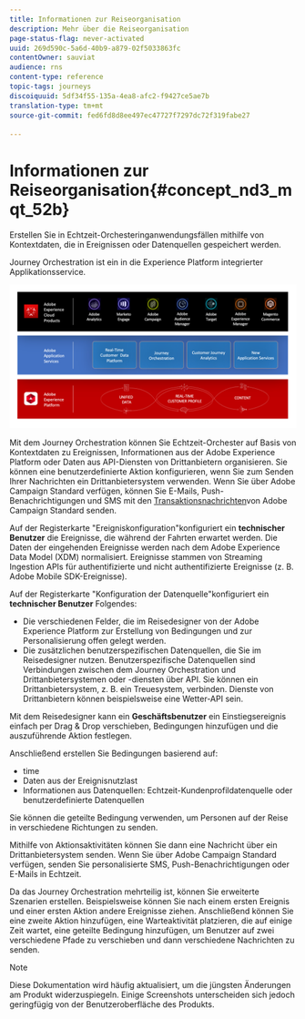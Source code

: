 ```yaml
---
title: Informationen zur Reiseorganisation
description: Mehr über die Reiseorganisation
page-status-flag: never-activated
uuid: 269d590c-5a6d-40b9-a879-02f5033863fc
contentOwner: sauviat
audience: rns
content-type: reference
topic-tags: journeys
discoiquuid: 5df34f55-135a-4ea8-afc2-f9427ce5ae7b
translation-type: tm+mt
source-git-commit: fed6fd8d8ee497ec47727f7297dc72f319fabe27

---
```



# Informationen zur Reiseorganisation{#concept_nd3_mqt_52b}

Erstellen Sie in Echtzeit-Orchesteringanwendungsfällen mithilfe von Kontextdaten, die in Ereignissen oder Datenquellen gespeichert werden.

Journey Orchestration ist ein in die Experience Platform integrierter Applikationsservice.

![](../assets/journeydiagram.png)

Mit dem Journey Orchestration können Sie Echtzeit-Orchester auf Basis von Kontextdaten zu Ereignissen, Informationen aus der Adobe Experience Platform oder Daten aus API-Diensten von Drittanbietern organisieren. Sie können eine benutzerdefinierte Aktion konfigurieren, wenn Sie zum Senden Ihrer Nachrichten ein Drittanbietersystem verwenden. Wenn Sie über Adobe Campaign Standard verfügen, können Sie E-Mails, Push-Benachrichtigungen und SMS mit den [Transaktionsnachrichten](https://docs.adobe.com/content/help/en/campaign-standard/using/communication-channels/transactional-messaging/about-transactional-messaging.html)von Adobe Campaign Standard senden.

Auf der Registerkarte &quot;Ereigniskonfiguration&quot;konfiguriert ein **technischer Benutzer** die Ereignisse, die während der Fahrten erwartet werden. Die Daten der eingehenden Ereignisse werden nach dem Adobe Experience Data Model (XDM) normalisiert. Ereignisse stammen von Streaming Ingestion APIs für authentifizierte und nicht authentifizierte Ereignisse (z. B. Adobe Mobile SDK-Ereignisse).

Auf der Registerkarte &quot;Konfiguration der Datenquelle&quot;konfiguriert ein **technischer Benutzer** Folgendes:

* Die verschiedenen Felder, die im Reisedesigner von der Adobe Experience Platform zur Erstellung von Bedingungen und zur Personalisierung offen gelegt werden.
* Die zusätzlichen benutzerspezifischen Datenquellen, die Sie im Reisedesigner nutzen. Benutzerspezifische Datenquellen sind Verbindungen zwischen dem Journey Orchestration und Drittanbietersystemen oder -diensten über API. Sie können ein Drittanbietersystem, z. B. ein Treuesystem, verbinden. Dienste von Drittanbietern können beispielsweise eine Wetter-API sein.

Mit dem Reisedesigner kann ein **Geschäftsbenutzer** ein Einstiegsereignis einfach per Drag &amp; Drop verschieben, Bedingungen hinzufügen und die auszuführende Aktion festlegen.

Anschließend erstellen Sie Bedingungen basierend auf:

* time
* Daten aus der Ereignisnutzlast
* Informationen aus Datenquellen: Echtzeit-Kundenprofildatenquelle oder benutzerdefinierte Datenquellen

Sie können die geteilte Bedingung verwenden, um Personen auf der Reise in verschiedene Richtungen zu senden.

Mithilfe von Aktionsaktivitäten können Sie dann eine Nachricht über ein Drittanbietersystem senden. Wenn Sie über Adobe Campaign Standard verfügen, senden Sie personalisierte SMS, Push-Benachrichtigungen oder E-Mails in Echtzeit.

Da das Journey Orchestration mehrteilig ist, können Sie erweiterte Szenarien erstellen. Beispielsweise können Sie nach einem ersten Ereignis und einer ersten Aktion andere Ereignisse ziehen. Anschließend können Sie eine zweite Aktion hinzufügen, eine Warteaktivität platzieren, die auf einige Zeit wartet, eine geteilte Bedingung hinzufügen, um Benutzer auf zwei verschiedene Pfade zu verschieben und dann verschiedene Nachrichten zu senden.

>[!NOTE]
>
>Diese Dokumentation wird häufig aktualisiert, um die jüngsten Änderungen am Produkt widerzuspiegeln. Einige Screenshots unterscheiden sich jedoch geringfügig von der Benutzeroberfläche des Produkts.


